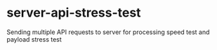 # server-api-stress-test
Sending multiple API requests to server for processing speed test and payload stress test
